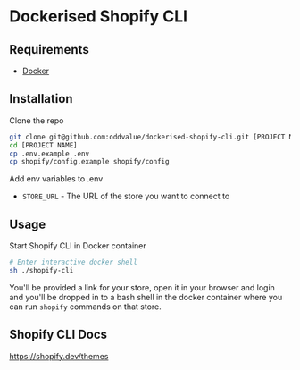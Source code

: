 # Dockerised Shopify CLI

## Requirements

* [Docker](https://www.docker.com/)

## Installation

Clone the repo
```bash
git clone git@github.com:oddvalue/dockerised-shopify-cli.git [PROJECT NAME]
cd [PROJECT NAME]
cp .env.example .env
cp shopify/config.example shopify/config
```

Add env variables to .env

* `STORE_URL` - The URL of the store you want to connect to

## Usage

Start Shopify CLI in Docker container

```bash
# Enter interactive docker shell 
sh ./shopify-cli
```

You'll be provided a link for your store, open it in your browser and login and you'll be dropped in to a bash shell in the docker container where you can run `shopify` commands on that store.

## Shopify CLI Docs

https://shopify.dev/themes

